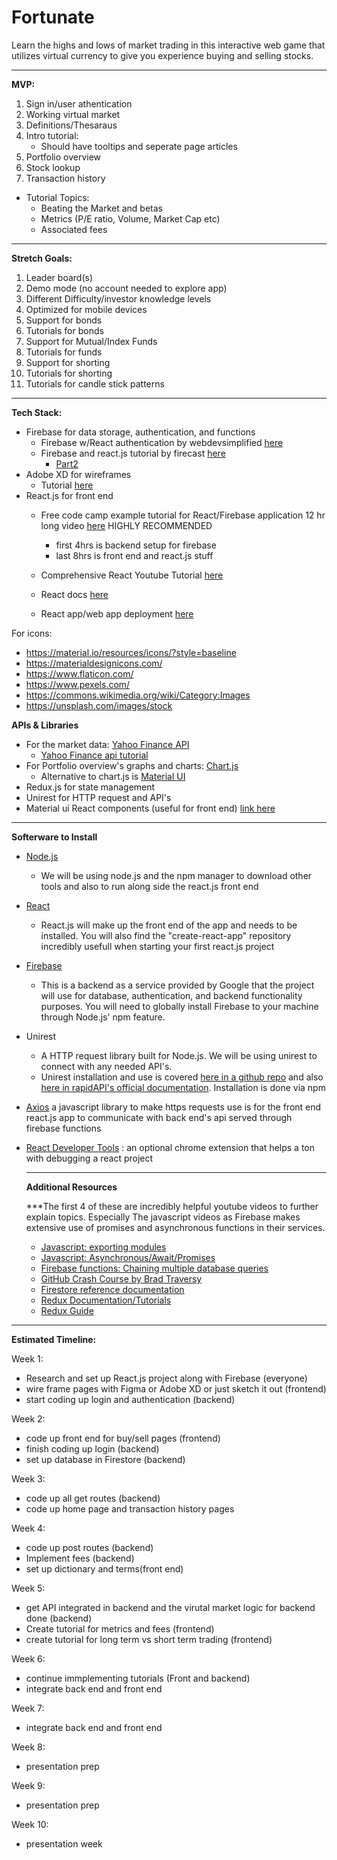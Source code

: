 # Fortunate
Learn the highs and lows of market trading in this interactive web game that utilizes virtual currency to give you experience buying and selling stocks.

---

**MVP:**
1. Sign in/user athentication
2. Working virtual market
3. Definitions/Thesaraus
4. Intro tutorial:
    -  Should have tooltips and seperate page articles     
5. Portfolio overview 
6. Stock lookup
6. Transaction history

- Tutorial Topics:
    - Beating the Market and betas
    - Metrics (P/E ratio, Volume, Market Cap etc)
    - Associated fees
---

**Stretch Goals:**
1. Leader board(s)
2. Demo mode (no account needed to explore app)
3. Different Difficulty/investor knowledge levels
4. Optimized for mobile devices
5. Support for bonds
6. Tutorials for bonds
7. Support for Mutual/Index Funds
8. Tutorials for funds
9. Support for shorting
10. Tutorials for shorting
11. Tutorials for candle stick patterns


---

**Tech Stack:**

- Firebase for data storage, authentication, and functions
  - Firebase w/React authentication by webdevsimplified [here](https://www.youtube.com/watch?v=PKwu15ldZ7k&ab_channel=WebDevSimplified)
  - Firebase and react.js tutorial by firecast [here](https://www.youtube.com/watch?v=mwNATxfUsgI&ab_channel=Firebase) 
    - [Part2](https://www.youtube.com/watch?v=p4XTMvagQ2Q&ab_channel=Firebase)
- Adobe XD for wireframes
  - Tutorial [here](https://letsxd.com/getting-started)
- React.js for front end
  - Free code camp example tutorial for React/Firebase application 12 hr long video [here](https://www.youtube.com/watch?v=m_u6P5k0vP0&ab_channel=freeCodeCamp.org) HIGHLY RECOMMENDED
    - first 4hrs is backend setup for firebase
    - last 8hrs is front end and react.js stuff
  - Comprehensive React Youtube Tutorial [here](https://www.youtube.com/watch?v=15YB__vYpuA&ab_channel=codedamn)
  - React docs [here](https://reactjs.org/docs/getting-started.html)
 
  - React app/web app deployment [here](https://rapidapi.com/blog/how-to-deploy-a-react-app/)

For icons:
- https://material.io/resources/icons/?style=baseline
- https://materialdesignicons.com/
- https://www.flaticon.com/
- https://www.pexels.com/
- https://commons.wikimedia.org/wiki/Category:Images
- https://unsplash.com/images/stock

**APIs & Libraries**
- For the market data: [Yahoo Finance API](https://rapidapi.com/apidojo/api/yahoo-finance1)
  - [Yahoo Finance api tutorial](https://rapidapi.com/blog/how-to-use-the-yahoo-finance-api/)
- For Portfolio overview's graphs and charts: [Chart.js](https://www.chartjs.org/)
  - Alternative to chart.js is [Material UI](https://demos.creative-tim.com/material-dashboard-react/?_ga=2.110349637.1305139177.1610393674-449867271.1610393674#/admin/dashboard)
- Redux.js for state management
- Unirest for HTTP request and API's
- Material ui React components (useful for front end) [link here](https://material-ui.com/)

---

**Softerware to Install**
- [Node.js](https://nodejs.org/en/download/ )
  - We will be using node.js and the npm manager to download other tools and also to run along side the react.js front end
- [React](https://reactjs.org/docs/getting-started.html)
  - React.js will make up the front end of the app and needs to be installed. You will also find the "create-react-app" repository incredibly usefull when starting your first react.js project
- [Firebase](https://firebase.google.com/) 
  - This is a backend as a service provided by Google that the project will use for database, authentication, and backend functionality purposes. You will need to globally install Firebase to your machine through Node.js' npm feature.
- Unirest
  - A HTTP request library built for Node.js. We will be using unirest to connect with any needed API's.
  - Unirest installation and use is covered [here in a github repo](https://github.com/Kong/unirest-nodejs) and also [here in rapidAPI's official documentation](https://docs.rapidapi.com/docs/nodejs-unirest). Installation is done via npm
- [Axios](https://www.npmjs.com/package/axios#features) a javascript library to make https requests use is for the front end react.js app to communicate with back end's api served through firebase functions
- [React Developer Tools](https://chrome.google.com/webstore/detail/react-developer-tools/fmkadmapgofadopljbjfkapdkoienihi/related?hl=en) : an optional chrome extension that helps a ton with debugging a react project

  ---
  **Additional Resources**


  ***The first 4 of these are incredibly helpful youtube videos to further explain topics. Especially The javascript videos as Firebase makes extensive use of promises and asynchronous functions in their services. 
  - [Javascript: exporting modules](https://www.youtube.com/watch?v=YGHnvrDGmJw&ab_channel=DavidConnelly)
  - [Javascript: Asynchronous/Await/Promises](https://www.youtube.com/watch?v=V_Kr9OSfDeU&list=LL&index=2&ab_channel=FrancisMasangcayFrancisMasangcay)
  - [Firebase functions: Chaining multiple database queries](https://firebase.google.com/docs/functions/video-series)
  - [GitHub Crash Course by Brad Traversy](https://www.youtube.com/watch?v=SWYqp7iY_Tc&feature=youtu.be&ab_channel=TraversyMedia)
  - [Firestore reference documentation](https://googleapis.dev/nodejs/firestore/latest/)
  - [Redux Documentation/Tutorials](https://react-redux.js.org/introduction/quick-start)
  - [Redux Guide](https://daveceddia.com/what-does-redux-do/)

---

**Estimated Timeline:**

Week 1: 
  - Research and set up React.js project along with Firebase (everyone)
  - wire frame pages with Figma or Adobe XD or just sketch it out (frontend)
  - start coding up login and authentication (backend)

Week 2: 
  - code up front end for buy/sell pages (frontend)
  - finish coding up login (backend)
  - set up database in Firestore (backend)

Week 3:
  - code up all get routes (backend)
  - code up home page and transaction history pages
 
Week 4:
  - code up post routes (backend)
  - Implement fees (backend)
  - set up dictionary and terms(front end)

Week 5:
  - get API integrated in backend and the virutal market logic for backend done (backend)
  - Create tutorial for metrics and fees (frontend)
  - create tutorial for long term vs short term trading (frontend)

Week 6:
  - continue immplementing tutorials (Front and backend)
  - integrate back end and front end

Week 7:
  - integrate back end and front end

Week 8:
  - presentation prep

Week 9:
  - presentation prep

Week 10:
  - presentation week